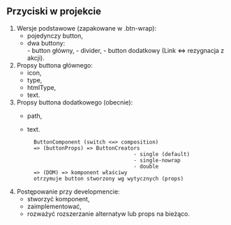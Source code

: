 ## Przyciski w projekcie

1. Wersje podstawowe (zapakowane w .btn-wrap):
	- pojedynczy button,
	- dwa buttony:	
			- button główny,
			- divider,
			- button dodatkowy (Link <=> rezygnacja z akcji).
2. Propsy buttona głównego:
	- icon,
	- type,
	- htmlType,
	- text.
3. Propsy buttona dodatkowego (obecnie):
	- path,
	- text.

			ButtonComponent (switch <=> composition) 
			=> (buttonProps) => ButtonCreators 
											- single (default)
											- single-nowrap
											- double
			=> (DOM) => komponent właściwy 
			otrzymuje button stworzony wg wytycznych (props)
			
	
4. Postępowanie przy developmencie:
	- stworzyć komponent,
	- zaimplementować,
	- rozważyć rozszerzanie alternatyw lub props na bieżąco.